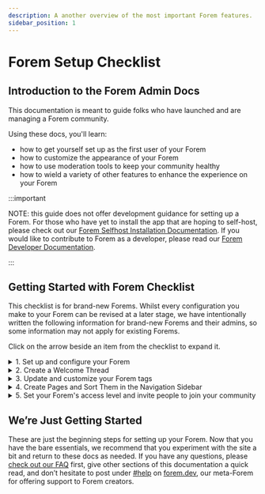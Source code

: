 ```yaml
---
description: A another overview of the most important Forem features.
sidebar_position: 1
---
```


# Forem Setup Checklist

## Introduction to the Forem Admin Docs

This documentation is meant to guide folks who have launched and are managing a Forem community.

Using these docs, you'll learn:

- how to get yourself set up as the first user of your Forem
- how to customize the appearance of your Forem
- how to use moderation tools to keep your community healthy
- how to wield a variety of other features to enhance the experience on your Forem

:::important

NOTE: this guide does not offer development guidance for setting up a Forem. For those who have yet to install the app that are hoping to self-host, please check out our [Forem Selfhost Installation Documentation](https://github.com/forem/selfhost-devel). If you would like to contribute to Forem as a developer, please read our [Forem Developer Documentation](https://docs.forem.com/).

:::

## Getting Started with Forem Checklist

This checklist is for brand-new Forems. Whilst every configuration you make to your Forem can be revised at a later stage, we have intentionally written the following information for brand-new Forems and their admins, so some information may not apply for existing Forems.

Click on the arrow beside an item from the checklist to expand it.

<details>
<summary>1. Set up and configure your Forem</summary>

### 1. Set up and configure your Forem

[Upon installing your Forem, you will be prompted to join it.](/docs/getting-started/creator-signup-and-onboarding) As the first user, you will be given **Super Admin** privileges which will allow you to configure your Forem. [Click here for more information about different user roles.](/docs/forem-basics/user-roles/)

Navigate to your **Admin Portal** by appending `/admin` to the homepage URL of your Forem (e.g. **dev.to/admin**) or selecting **Admin** from the dropdown menu under your profile image at the top-right of your screen.

![Accessing Admin Portal from dropdown menu under profile image](https://raw.githubusercontent.com/forem/admin-docs/main/static/img/userMenuAccessingAdminPortal.png)

You will see the **Admin Navigation** sidebar menu on the left side of the **Forem Admin landing page**. This is where you will find all your Forem Admin tools and features.

Navigate to `/admin/customization/config` using the **Admin Navigation** menu.

![Opening Config from the Admin > Customization sidebar menu](https://github.com/forem/admin-docs/blob/main/static/img/adminCustomizationConfig.png)

Once in **Config**, we recommend you navigate down the page to these sections, which will allow you to set up the bulk of your design options, like choosing your logo, primary brand color, community name, etc. Clicking each link will take you to the relevant page in these docs, to continue to complete your customization process:

- [Community Content](/docs/advanced-customization/config/community-content)
  - Community name
  - Tagline
  - Community description
- [Images](/docs/advanced-customization/config/images)
  - Logo
  - Secondary Logo
  - Favicon
- Onboarding
  - Suggested tags
  - Suggested users
- [User Experience and Brand](/docs/advanced-customization/config/user-experience-and-brand)
  - Primary brand color hex
  - Public
  - Display in Directory

</details>

<details>
<summary>2. Create a Welcome Thread</summary>

### 2. Create a Welcome Thread

We always recommend that Forem admins set up a **Welcome Thread** early on. The thread acts as a gathering point for new members of your community to meet each other, introduce themselves, and ask questions when first logging onto your Forem.

You can either set up a Welcome Thread just once and use it to welcome all folks who join your Forem, or you can regularly create new welcome threads to greet new members in batches. It’s up to you!

The "official" Welcome Thread is always the most recent post published under the #welcome tag by the Site Staff User. Your Site Staff User is set to your [First User](/docs/getting-started/creator-signup-and-onboarding) by default but can be changed at any time by adjusting the **Staff User ID** under **Community Content** in `/admin/customization/config`.

To create your Welcome Thread, ensure you’re logged into the account that is set as Site Staff User. From the homepage of your Forem, click the **Create Post** button in the top right-hand corner. You can say anything you want in the Welcome Thread, as long as you include the #welcome tag.

![Include the #welcome tag on your welcome post](https://raw.githubusercontent.com/forem/admin-docs/main/static/img/welcomeTag.png)

**Tip: the most recent post with a cover image will show at the top of the feed until another post with a cover image is published, no matter how many posts are published after it without cover images. Use a cover image on your Welcome Thread for the best new user experience.**

Now, if you append `/welcome` to your Forem’s URL, you should navigate straight to the Welcome Thread. For inspiration, here’s what [forem.dev’s welcome thread](https://forem.dev/welcome) looks like.

</details>

<details>
<summary>3. Update and customize your Forem tags</summary>

### 3. Update and customize your Forem tags

Any user on your Forem is able to create a tag by including it on their post and saving the article. The difference between these tags and those you create as Forem admin is that organically-created tags are the most basic version with no custom options enabled.

As a Forem admin, you can create tags directly from the Admin Portal. Navigate to `/admin/content_manager/tags`

![Tag Manager](https://raw.githubusercontent.com/forem/admin-docs/main/static/img/tagManager.png)

From here you can manage and edit your tags, as well as create new ones. Click the **Make a Tag** button in the right-hand corner.

![New Tag form](https://raw.githubusercontent.com/forem/admin-docs/main/static/img/tagNew.png)

You’ll be presented with a number of options to customize your tag. Most importantly, selecting **Supported** will recommend this tag to users via predictive text when they are adding tags to their posts.

![Tags are unsupported by default](https://raw.githubusercontent.com/forem/admin-docs/main/static/img/tagSupportedFalse.png)

![Supported tags are recommended to users when adding tags to their posts](https://raw.githubusercontent.com/forem/admin-docs/main/static/img/tagSupportedTrue.png)

Once you’ve created a handful of tags, you can pin them to the right-hand side of your homepage by navigating to **Tags** in `/admin/customization/config`. You should see an option to add **Sidebar tags** — these tags will appear in the order which you designate, top-to-bottom.

![Configure Sidebar tags](https://raw.githubusercontent.com/forem/admin-docs/main/static/img/tagConfig.png)

</details>

<details>
<summary>4. Create Pages and Sort Them in the Navigation Sidebar</summary>

### 4. Create Pages and Sort Them in the Navigation Sidebar

Navigate to `/admin/customization/pages` to create and modify pages.

![Page Manager](https://raw.githubusercontent.com/forem/admin-docs/main/static/img/pageManager.png)

Notice that beneath the **Override defaults** section there are a number of pages that come default with Forem. If you modify these pages, they will no longer be updated with newer Forem versions.

You can add pages by clicking **New page** in the top right-hand corner. This is particularly useful for creating custom pages like an _About_ page, a _Contact_ page, or any number of authoritative pages.

![New Page form](https://raw.githubusercontent.com/forem/admin-docs/main/static/img/pageNew.png)

Once you’ve created your pages, go to `/admin/customization/navigation_links` to add left-hand sidebar links on your homepage that will help folks discover these pages.

![Navigation Links](https://raw.githubusercontent.com/forem/admin-docs/main/static/img/navigationLinks.png)

Click **Add Navigation Link** and follow the prompts to create your nav links for your pages.

![New Navigation Link modal](https://raw.githubusercontent.com/forem/admin-docs/main/static/img/navigationAdd.png)

Once you’ve created all the Navigation Links, you can edit each one to customize their position in the list, starting with 0.

![Edit Navigation Link modal](https://raw.githubusercontent.com/forem/admin-docs/main/static/img/navigationEdit.png)

</details>

<details>
<summary>5. Set your Forem's access level and invite people to join your community</summary>

### 5. Set your Forem's access level and invite people to join your community

To begin with, open the **User Experience and Brand** section at the very bottom of the `admin/customization/config` page. If you'd like your Forem to be viewable by unregistered visitors, ensure the **Public** box is checked. If you only want registered members to be able to view content on your Forem, ensure the **Public** box is unchecked.

[Navigate to **Authentication** in `/admin/customization/config` and configure your authentication options](https://admin.forem.com/docs/advanced-customization/config/authentication).

If you want your community to only allow people to join if you manually invite them, keep **Invite-only mode** checked. **In order to send invitations, you will need to have [SMTP settings](https://admin.forem.com/docs/advanced-customization/config/smtp-settings) configured for your Forem. Without SMTP settings, your Forem will not be able to send invites, notifications, digests, or admin confirmations.**

If you choose this option, you’ll need to navigate to `https://dev.to/admin/invitations` and click “New” (which should appear as a tab also near the top of the page beside “Invitations”). From here, you’ll be able to invite new members to join your Forem.

If you choose to make your community **Open Registration** via [email and other registration options](https://admin.forem.com/docs/advanced-customization/config/authentication), you’ll be prompted to set up each registration option.

</details>

## We’re Just Getting Started

These are just the beginning steps for setting up your Forem. Now that you have the bare essentials, we recommend that you experiment with the site a bit and return to these docs as needed. If you have any questions, please [check out our FAQ](https://admin.forem.com/docs/frequently-asked-questions) first, give other sections of this documentation a quick read, and don’t hesitate to post under [#help](https://forem.dev/t/help) on [forem.dev](https://forem.dev/), our meta-Forem for offering support to Forem creators.
